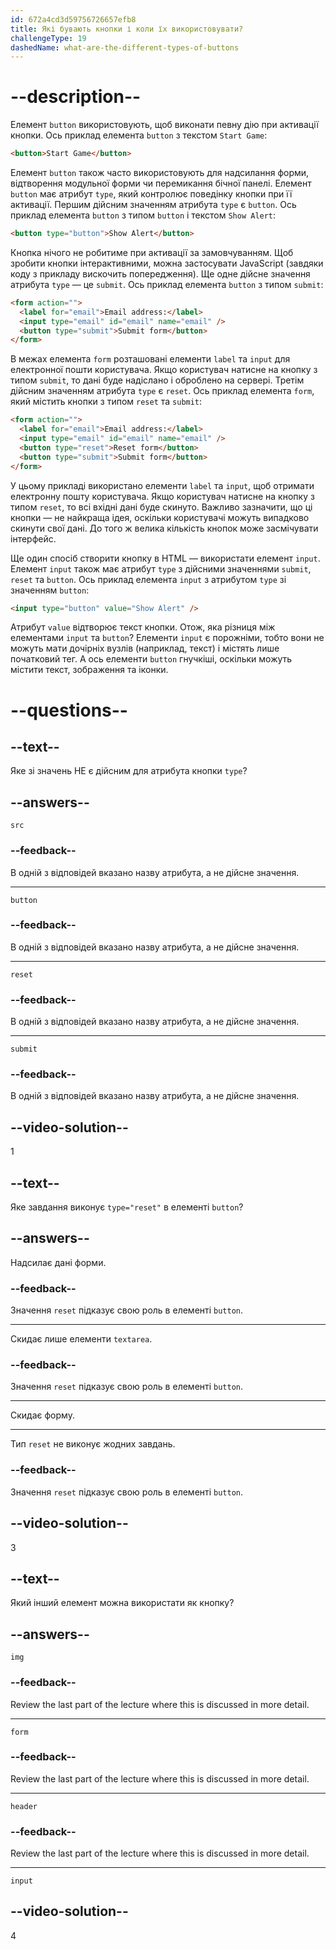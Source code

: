 ```yaml
---
id: 672a4cd3d59756726657efb8
title: Які бувають кнопки і коли їх використовувати?
challengeType: 19
dashedName: what-are-the-different-types-of-buttons
---
```


# --description--

Елемент `button` використовують, щоб виконати певну дію при активації кнопки. Ось приклад елемента `button` з текстом `Start Game`:

```html
<button>Start Game</button>
```

Елемент `button` також часто використовують для надсилання форми, відтворення модульної форми чи перемикання бічної панелі. Елемент `button` має атрибут `type`, який контролює поведінку кнопки при її активації. Першим дійсним значенням атрибута `type` є `button`. Ось приклад елемента `button` з типом `button` і текстом `Show Alert`:

```html
<button type="button">Show Alert</button>
```

Кнопка нічого не робитиме при активації за замовчуванням. Щоб зробити кнопки інтерактивними, можна застосувати JavaScript (завдяки коду з прикладу вискочить попередження). Ще одне дійсне значення атрибута `type` — це `submit`. Ось приклад елемента `button` з типом `submit`:

```html
<form action="">
  <label for="email">Email address:</label>
  <input type="email" id="email" name="email" />
  <button type="submit">Submit form</button>
</form>
```

В межах елемента `form` розташовані елементи `label` та `input` для електронної пошти користувача. Якщо користувач натисне на кнопку з типом `submit`, то дані буде надіслано і оброблено на сервері. Третім дійсним значенням атрибута `type` є `reset`. Ось приклад елемента `form`, який містить кнопки з типом `reset` та `submit`:

```html
<form action="">
  <label for="email">Email address:</label>
  <input type="email" id="email" name="email" />
  <button type="reset">Reset form</button>
  <button type="submit">Submit form</button>
</form>
```

У цьому прикладі використано елементи `label` та `input`, щоб отримати електронну пошту користувача. Якщо користувач натисне на кнопку з типом `reset`, то всі вхідні дані буде скинуто. Важливо зазначити, що ці кнопки — не найкраща ідея, оскільки користувачі можуть випадково скинути свої дані. До того ж велика кількість кнопок може засмічувати інтерфейс.

Ще один спосіб створити кнопку в HTML — використати елемент `input`. Елемент `input` також має атрибут `type` з дійсними значеннями `submit`, `reset` та `button`. Ось приклад елемента `input` з атрибутом `type` зі значенням `button`:

```html
<input type="button" value="Show Alert" />
```

Атрибут `value` відтворює текст кнопки. Отож, яка різниця між елементами `input` та `button`? Елементи `input` є порожніми, тобто вони не можуть мати дочірніх вузлів (наприклад, текст) і містять лише початковий тег. А ось елементи `button` гнучкіші, оскільки можуть містити текст, зображення та іконки.

# --questions--

## --text--

Яке зі значень НЕ є дійсним для атрибута кнопки `type`?

## --answers--

`src`

### --feedback--

В одній з відповідей вказано назву атрибута, а не дійсне значення.

---

`button`

### --feedback--

В одній з відповідей вказано назву атрибута, а не дійсне значення.

---

`reset`

### --feedback--

В одній з відповідей вказано назву атрибута, а не дійсне значення.

---

`submit`

### --feedback--

В одній з відповідей вказано назву атрибута, а не дійсне значення.

## --video-solution--

1

## --text--

Яке завдання виконує `type="reset"` в елементі `button`?

## --answers--

Надсилає дані форми.

### --feedback--

Значення `reset` підказує свою роль в елементі `button`.

---

Скидає лише елементи `textarea`.

### --feedback--

Значення `reset` підказує свою роль в елементі `button`.

---

Скидає форму.

---

Тип `reset` не виконує жодних завдань.

### --feedback--

Значення `reset` підказує свою роль в елементі `button`.

## --video-solution--

3

## --text--

Який інший елемент можна використати як кнопку?

## --answers--

`img`

### --feedback--

Review the last part of the lecture where this is discussed in more detail.

---

`form`

### --feedback--

Review the last part of the lecture where this is discussed in more detail.

---

`header`

### --feedback--

Review the last part of the lecture where this is discussed in more detail.

---

`input`

## --video-solution--

4
